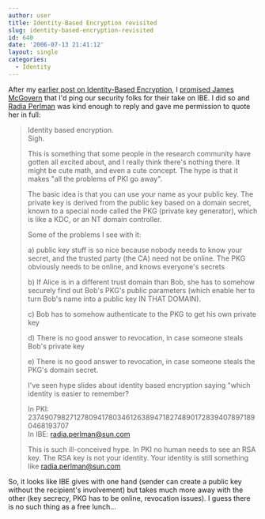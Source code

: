 ```yaml
---
author: user
title: Identity-Based Encryption revisited
slug: identity-based-encryption-revisited
id: 640
date: '2006-07-13 21:41:12'
layout: single
categories:
  - Identity
---
```


After my [earlier post on Identity-Based Encryption](identity-based-encryption), I [promised James McGovern](http://blog.superpat.com/2006/07/10/identity-based-encryption/#comment-336) that I'd ping our security folks for their take on IBE. I did so and [Radia Perlman](http://research.sun.com/people/mybio.php?uid=28941) was kind enough to reply and gave me permission to quote her in full:

> Identity based encryption.  
> Sigh.
> 
> This is something that some people in the research community have gotten all excited about, and I really think there's nothing there. It might be cute math, and even a cute concept. The hype is that it makes "all the problems of PKI go away".
> 
> The basic idea is that you can use your name as your public key. The private key is derived from the public key based on a domain secret, known to a special node called the PKG (private key generator), which is like a KDC, or an NT domain controller.
> 
> Some of the problems I see with it:
> 
> a) public key stuff is so nice because nobody needs to know your secret, and the trusted party (the CA) need not be online. The PKG obviously needs to be online, and knows everyone's secrets
> 
> b) If Alice is in a different trust domain than Bob, she has to somehow securely find out Bob's PKG's public parameters (which enable her to turn Bob's name into a public key IN THAT DOMAIN).
> 
> c) Bob has to somehow authenticate to the PKG to get his own private key
> 
> d) There is no good answer to revocation, in case someone steals Bob's private key
> 
> e) There is no good answer to revocation, in case someone steals the PKG's domain secret.
> 
> I've seen hype slides about identity based encryption saying "which identity is easier to remember?
> 
> In PKI: 237490798271278094178034612638947182748901728394078971890468193707  
> In IBE: radia.perlman@sun.com
> 
> This is such ill-conceived hype. In PKI no human needs to see an RSA key. The RSA key is not your identity. Your identity is still something like radia.perlman@sun.com

So, it looks like IBE gives with one hand (sender can create a public key without the recipient's involvement) but takes much more away with the other (key secrecy, PKG has to be online, revocation issues). I guess there is no such thing as a free lunch...